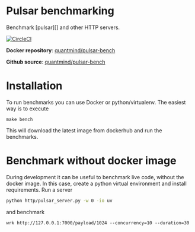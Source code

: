 # Pulsar benchmarking

Benchmark [pulsar][] and other HTTP servers.

[![CircleCI](https://circleci.com/gh/quantmind/pulsar-bench.svg?style=svg)](https://circleci.com/gh/quantmind/pulsar-bench)

**Docker repository**: [quantmind/pulsar-bench](https://hub.docker.com/r/quantmind/pulsar-bench/)

**Github source**: [quantmind/pulsar-bench](https://github.com/quantmind/pulsar-bench)

# Installation

To run benchmarks you can use Docker or python/virtualenv.
The easiest way is to execute
```
make bench
```
This will download the latest image from dockerhub and run the benchmarks.

# Benchmark without docker image

During development it can be useful to benchmark live code, without the docker image.
In this case, create a python virtual environment and install requirements. Run a server
```bash
python http/pulsar_server.py -w 0 -io uv
```
and benchmark
```
wrk http://127.0.0.1:7000/payload/1024 --concurrency=10 --duration=30
```
